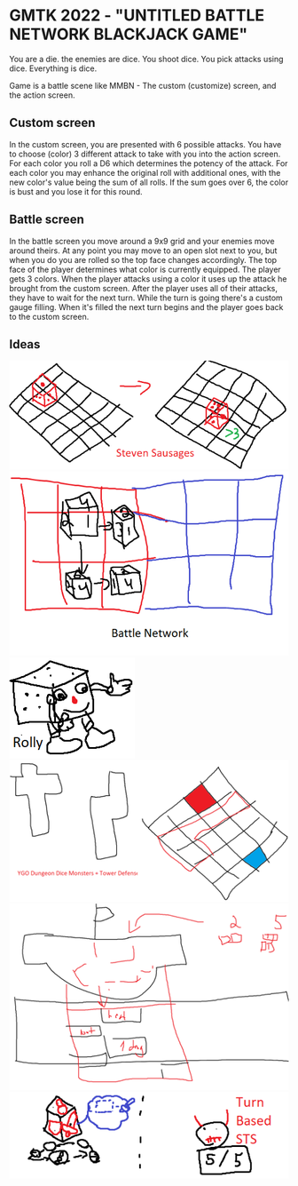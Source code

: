 # GMTK 2022 - "UNTITLED BATTLE NETWORK BLACKJACK GAME"

You are a die. the enemies are dice. You shoot dice. You pick attacks using dice. Everything is dice.

Game is a battle scene like MMBN - The custom (customize) screen, and the action screen.

## Custom screen
In the custom screen, you are presented with 6 possible attacks.
You have to choose (color) 3 different attack to take with you into the action screen.
For each color you roll a D6 which determines the potency of the attack.
For each color you may enhance the original roll with additional ones, with the new color's value being the sum of all rolls.
If the sum goes over 6, the color is bust and you lose it for this round.

## Battle screen
In the battle screen you move around a 9x9 grid and your enemies move around theirs.
At any point you may move to an open slot next to you, but when you do you are rolled so the top face changes accordingly.
The top face of the player determines what color is currently equipped. The player gets 3 colors.
When the player attacks using a color it uses up the attack he brought from the custom screen.
After the player uses all of their attacks, they have to wait for the next turn.
While the turn is going there's a custom gauge filling.
When it's filled the next turn begins and the player goes back to the custom screen.

## Ideas

![Idea01](/docs/Idea01.png)
![Idea02](/docs/Idea02.png)
![Idea03](/docs/Idea03.png)
![Idea04](/docs/Idea04.png)
![Idea05](/docs/Idea05.png)
![Idea06](/docs/Idea06.png)